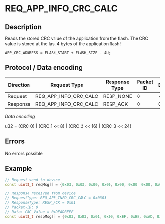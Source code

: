 # REQ_APP_INFO_CRC_CALC

## Description

Reads the stored CRC value of the application from the flash.
The CRC value is stored at the last 4 bytes of the application flash!

```
APP_CRC_ADDRESS = FLASH_START + FLASH_SIZE - 4U;
```

## Protocol / Data encoding

| Direction | Request Type | Response Type | Packet ID | Data[0] | Data[1] | Data[2] | Data [3] |
|-|-|-|-|-|-|-|-|
|Request|REQ_APP_INFO_CRC_CALC|RESP_NONE|0|-|-|-|-|
|Response|REQ_APP_INFO_CRC_CALC|RESP_ACK|0|CRC_0|CRC_1|CRC_2|CRC_3|

*Data encoding*

u32 = (CRC_0) | (CRC_1 << 8) | (CRC_2 << 16) | (CRC_3 << 24)

## Errors

No errors possible

## Example
 
```C++
// Request send to device
const uint8_t reqMsg[] = {0x03, 0x03, 0x00, 0x00, 0x00, 0x00, 0x00, 0x00};

// Response received from device
// RequestType: REQ_APP_INFO_CRC_CALC = 0x0303
// ResponseType: RESP_ACK = 0x01
// Packet-ID: 0
// Data: CRC_Value = 0xDEADBEEF
const uint8_t respMsg[] = {0x03, 0x03, 0x01, 0x00, 0xEF, 0xBE, 0xAD, 0xDE};

```
